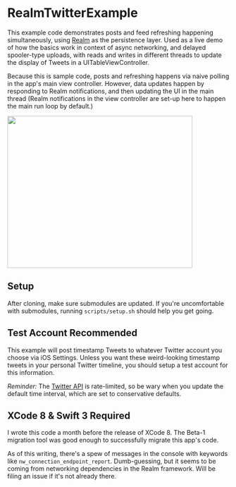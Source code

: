 # RealmTwitterExample

This example code demonstrates posts and feed refreshing happening simultaneously, using [Realm](https://realm.io) as the persistence layer. Used as a live demo of how the basics work in context of async networking, and delayed spooler-type uploads, with reads and writes in different threads to update the display of Tweets in a UITableViewController.

Because this is sample code, posts and refreshing happens via naive polling in the app's main view controller. However, data updates happen by responding to Realm notifications, and then updating the UI in the main thread (Realm notifications in the view controller are set-up here to happen the main run loop by default.)

<img src="https://cloud.githubusercontent.com/assets/517428/16182411/b92b066a-365a-11e6-9e43-fc4b6b204f3c.gif" width="420" height="345" />

## Setup

After cloning, make sure submodules are updated. If you're uncomfortable with submodules, running `scripts/setup.sh` should help you get going.

## Test Account Recommended

This example will post timestamp Tweets to whatever Twitter account you choose via iOS Settings. Unless you want these weird-looking timestamp tweets in your personal Twitter timeline, you should setup a test account for this information.

_Reminder:_ The [Twitter API](https://dev.twitter.com/rest/reference/get/statuses/user_timeline) is rate-limited, so be wary when you update the default time interval, which are set to conservative defaults.

## XCode 8 & Swift 3 Required

I wrote this code a month before the release of XCode 8. The Beta-1 migration tool was good enough to successfully migrate this app's code.

As of this writing, there's a spew of messages in the console with keywords like `nw_connection_endpoint_report`. Dumb-guessing, but it seems to be coming from networking dependencies in the Realm framework. Will be filing an issue if it's not already there.
